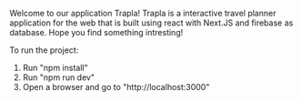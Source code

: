 Welcome to our application Trapla! Trapla is a interactive travel planner application for the web that is built using react with Next.JS and firebase as database. Hope you find something intresting!

To run the project:
1. Run "npm install"
2. Run "npm run dev"
3. Open a browser and go to "http://localhost:3000"
